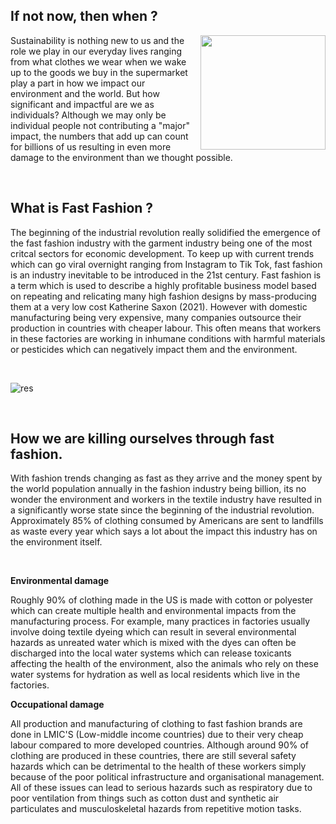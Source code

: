 ## If not now, then when ? 
<img align="right" width="200" height="183" src="https://c.tenor.com/R1_2M00JvcIAAAAC/catwalk-runway.gif">Sustainability is nothing new to us and the role we play in our everyday lives ranging from what clothes we wear when we wake up to the goods we buy in the supermarket play a part in how we impact our environment and the world. But how significant and impactful are we as individuals? Although we may only be individual people not contributing a "major" impact, the numbers that add up can count for billions of us resulting in even more damage to the environment than we thought possible.

<br>

## What is Fast Fashion ? 
The beginning of the industrial revolution really solidified the emergence of the fast fashion industry with the garment industry being one of the most critcal sectors for economic development. 
To keep up with current trends which can go viral overnight ranging from Instagram to Tik Tok, fast fashion is an industry inevitable to be introduced in the 21st century. Fast fashion is a term which is used to describe a highly profitable business model based on repeating and relicating many high fashion designs by mass-producing them at a very low cost Katherine Saxon (2021). 
However with domestic manufacturing being very expensive, many companies outsource their production in countries with cheaper labour. This often means that workers in these factories are working in inhumane conditions with harmful materials or pesticides which can negatively impact them and the environment. 

<br>

![res](https://www.traid.org.uk/wp-content/uploads/2019/04/cottonhands.jpg)

<br>

## How we are killing ourselves through fast fashion.
With fashion trends changing as fast as they arrive and the money spent by the world population annually in the fashion industry being  billion, its no wonder the environment and workers in the textile industry have resulted in a significantly worse state since the beginning of the industrial revolution. Approximately 85% of clothing consumed by Americans are sent to landfills as waste every year which says a lot about the impact this industry has on the environment itself. 

<br> 

**Environmental damage**

Roughly 90% of clothing made in the US is made with cotton or polyester which can create multiple health and environmental impacts from the manufacturing process. For example, many practices in factories usually involve doing textile dyeing which can result in several environmental hazards as unreated water which is mixed with the dyes can often be discharged into the local water systems which can release toxicants affecting the health of the environment, also the animals who rely on these water systems for hydration as well as local residents which live in the factories.


**Occupational damage**

All production and manufacturing of clothing to fast fashion brands are done in LMIC'S (Low-middle income countries) due to their very cheap labour compared to more developed countries. Although around 90% of clothing are produced in these countries, there are still several safety hazards which can be detrimental to the health of these workers simply because of the poor political infrastructure and organisational management. All of these issues can lead to serious hazards such as respiratory due to poor ventilation from things such as cotton dust and synthetic air particulates and musculoskeletal hazards from repetitive motion tasks.
